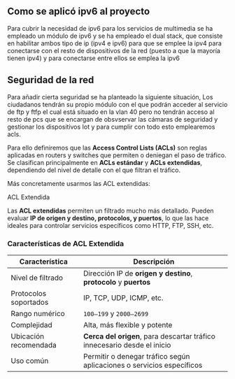 ## Como se aplicó ipv6 al proyecto

Para cubrir la necesidad de ipv6 para los servicios de multimedia se ha empleado un módulo de ipv6 y se ha empleado el dual stack, que consiste en habilitar ambos tipo de ip (ipv4 e ipv6) para que se emplee la ipv4 para conectarse con el resto de dispositivos de la red (puesto a que la mayoría tienen ipv4) y para conectarse entre ellos se emplea la ipv6

## Seguridad de la red

Para añadir cierta seguridad se ha planteado la siguiente situación, Los ciudadanos tendrán su propio módulo con el que podrán acceder al servicio de ftp y ftfp el cual está situado en la vlan 40 pero no tendrán acceso al resto de pcs que se encargan de obsvservar las cámaras de seguridad y gestionar los dispositivos Iot y para cumplir con todo esto emplearemos acls.

Para ello definiremos que las **Access Control Lists (ACLs)** son reglas aplicadas en routers y switches que permiten o deniegan el paso de tráfico. Se clasifican principalmente en **ACLs estándar** y **ACLs extendidas**, dependiendo del nivel de detalle con el que filtran el tráfico.

Más concretamente usarmos las ACL extendidas:

ACL Extendida

Las **ACL extendidas** permiten un filtrado mucho más detallado. Pueden evaluar **IP de origen y destino, protocolos, y puertos**, lo que las hace ideales para controlar servicios específicos como HTTP, FTP, SSH, etc.

###  Características de ACL Extendida

| Característica              | Descripción                                                           |
|----------------------------|-----------------------------------------------------------------------|
| Nivel de filtrado          | Dirección IP de **origen y destino**, **protocolo** y **puertos**     |
| Protocolos soportados      | IP, TCP, UDP, ICMP, etc.                                              |
| Rango numérico             | `100–199` y `2000–2699`                                               |
| Complejidad                | Alta, más flexible y potente                                          |
| Ubicación recomendada      | **Cerca del origen**, para descartar tráfico innecesario desde el inicio |
| Uso común                  | Permitir o denegar tráfico según aplicaciones o servicios específicos  |****
